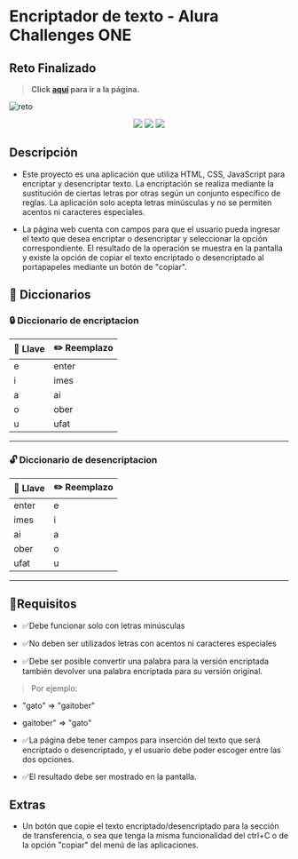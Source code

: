 # Encriptador de texto - Alura Challenges ONE

## Reto Finalizado

> **Click [aquí](https://npollito.github.io/encriptador-de-texto_alura-challenge/ "hola") para ir a la página.**

![reto](https://user-images.githubusercontent.com/80648862/235330142-782ba312-c303-46eb-a37c-c02987432fda.png)

<div align="center">
    <img src="https://img.shields.io/badge/HTML-EC6231?logo=html5&logoColor=FFFFFF&style=for-the-badge" />
    <img src="https://img.shields.io/badge/CSS-01A3D8?logo=css3&logoColor=FFFFFF&style=for-the-badge" />
    <img src="https://img.shields.io/badge/JavaScript-FEFF01?logo=javascript&logoColor=000000&style=for-the-badge"/>
</div>

## Descripción

- Este proyecto es una aplicación que utiliza HTML, CSS, JavaScript para encriptar y desencriptar texto. La encriptación se realiza mediante la sustitución de ciertas letras por otras según un conjunto específico de reglas. La aplicación solo acepta letras minúsculas y no se permiten acentos ni caracteres especiales.

- La página web cuenta con campos para que el usuario pueda ingresar el texto que desea encriptar o desencriptar y seleccionar la opción correspondiente. El resultado de la operación se muestra en la pantalla y existe la opción de copiar el texto encriptado o desencriptado al portapapeles mediante un botón de "copiar".

## 📒 Diccionarios

### 🔒 Diccionario de encriptacion

| 🔑 Llave | ✏️ Reemplazo |
| -------- | ------------ |
| e        | enter        |
| i        | imes         |
| a        | ai           |
| o        | ober         |
| u        | ufat         |

---

### 🔓 Diccionario de desencriptacion

| 🔑 Llave | ✏️ Reemplazo |
| -------- | ------------ |
| enter    | e            |
| imes     | i            |
| ai       | a            |
| ober     | o            |
| ufat     | u            |

---

## 📑Requisitos

- ✅Debe funcionar solo con letras minúsculas
- ✅No deben ser utilizados letras con acentos ni caracteres especiales

- ✅Debe ser posible convertir una palabra para la versión encriptada también devolver una palabra encriptada para su versión original.

> Por ejemplo:

- "gato" => "gaitober"
- gaitober" => "gato"

- ✅La página debe tener campos para inserción del texto que será encriptado o desencriptado, y el usuario debe poder escoger entre las dos opciones.

- ✅El resultado debe ser mostrado en la pantalla.

## Extras

- Un botón que copie el texto encriptado/desencriptado para la sección de transferencia, o sea que tenga la misma funcionalidad del ctrl+C o de la opción "copiar" del menú de las aplicaciones.
